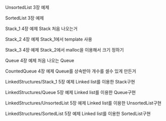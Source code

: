 
UnsortedList
3장 예제

SortedList
3장 예제

Stack_1
4장 예제
Stack 처음 나오는거

Stack_2
4장 예제
Stack_1에서 template 사용

Stack_3
4장 예제
Stack_2에서 malloc을 이용해서 크기 정하기 

Queue
4장 예제
처음 나오는 Queue

CountedQueue
4장 예제 
Queue를 상속받아 개수를 셀수 있게 만든거

LinkedStructures/Stack_1
5장 예제
Linked list를 이용한 Stack구현

LinkedStructures/Queue
5장 예제
Linked list를 이용한 Queue구현

LinkedStructures/UnsortedList
5장 예제
Linked list를 이용한 UnsortedList구현

LinkedStructures/SortedList
5장 예제
Linked list를 이용한 SortedList구현
